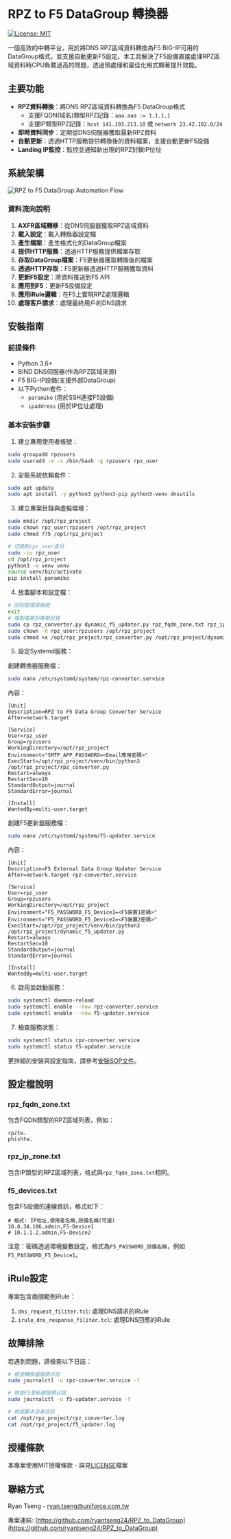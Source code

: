 # RPZ to F5 DataGroup 轉換器

[![License: MIT](https://img.shields.io/badge/License-MIT-yellow.svg)](https://opensource.org/licenses/MIT)

一個高效的中轉平台，用於將DNS RPZ區域資料轉換為F5 BIG-IP可用的DataGroup格式，並支援自動更新F5設定。本工具解決了F5設備直接處理RPZ區域資料時CPU負載過高的問題，透過預處理和最佳化格式顯著提升效能。

## 主要功能

- **RPZ資料轉換**：將DNS RPZ區域資料轉換為F5 DataGroup格式
  - 支援FQDN(域名)類型RPZ記錄：`aaa.aaa := 1.1.1.1`
  - 支援IP類型RPZ記錄：`host 141.193.213.10` 或 `network 23.42.102.0/24`
- **即時資料同步**：定期從DNS伺服器獲取最新RPZ資料
- **自動更新**：透過HTTP服務提供轉換後的資料檔案，支援自動更新F5設備
- **Landing IP監控**：監控並通知新出現的RPZ封鎖IP位址

## 系統架構

![RPZ to F5 DataGroup Automation Flow](APP_Flow.png)

### 資料流向說明

1. **AXFR區域轉移**：從DNS伺服器獲取RPZ區域資料
2. **載入設定**：載入轉換器設定檔
3. **產生檔案**：產生格式化的DataGroup檔案
4. **提供HTTP服務**：透過HTTP服務提供檔案存取
5. **存取DataGroup檔案**：F5更新器獲取轉換後的檔案
6. **透過HTTP存取**：F5更新器透過HTTP服務獲取資料
7. **更新F5設定**：將資料推送到F5 API
8. **應用到F5**：更新F5設備設定
9. **應用iRule邏輯**：在F5上實現RPZ處理邏輯
10. **處理客戶請求**：處理最終用戶的DNS請求

## 安裝指南

### 前提條件

- Python 3.6+
- BIND DNS伺服器(作為RPZ區域來源)
- F5 BIG-IP設備(支援外部DataGroup)
- 以下Python套件：
  - `paramiko` (用於SSH連接F5設備)
  - `ipaddress` (用於IP位址處理)

### 基本安裝步驟

1. 建立專用使用者帳號：

```bash
sudo groupadd rpzusers
sudo useradd -m -s /bin/bash -g rpzusers rpz_user
```

2. 安裝系統依賴套件：

```bash
sudo apt update
sudo apt install -y python3 python3-pip python3-venv dnsutils
```

3. 建立專案目錄與虛擬環境：

```bash
sudo mkdir /opt/rpz_project
sudo chown rpz_user:rpzusers /opt/rpz_project
sudo chmod 775 /opt/rpz_project

# 切換到rpz_user身份
sudo -iu rpz_user
cd /opt/rpz_project
python3 -m venv venv
source venv/bin/activate
pip install paramiko
```

4. 放置腳本和設定檔：

```bash
# 回到管理員帳號
exit
# 複製檔案到專案目錄
sudo cp rpz_converter.py dynamic_f5_updater.py rpz_fqdn_zone.txt rpz_ip_zone.txt f5_devices.txt /opt/rpz_project/
sudo chown -R rpz_user:rpzusers /opt/rpz_project
sudo chmod +x /opt/rpz_project/rpz_converter.py /opt/rpz_project/dynamic_f5_updater.py
```

5. 設定Systemd服務：

創建轉換器服務檔：
```bash
sudo nano /etc/systemd/system/rpz-converter.service
```

內容：
```
[Unit]
Description=RPZ to F5 Data Group Converter Service
After=network.target

[Service]
User=rpz_user
Group=rpzusers
WorkingDirectory=/opt/rpz_project
Environment="SMTP_APP_PASSWORD=<Email應用密碼>"
ExecStart=/opt/rpz_project/venv/bin/python3 /opt/rpz_project/rpz_converter.py
Restart=always
RestartSec=10
StandardOutput=journal
StandardError=journal

[Install]
WantedBy=multi-user.target
```

創建F5更新器服務檔：
```bash
sudo nano /etc/systemd/system/f5-updater.service
```

內容：
```
[Unit]
Description=F5 External Data Group Updater Service
After=network.target rpz-converter.service

[Service]
User=rpz_user
Group=rpzusers
WorkingDirectory=/opt/rpz_project
Environment="F5_PASSWORD_F5_Device1=<F5裝置1密碼>"
Environment="F5_PASSWORD_F5_Device2=<F5裝置2密碼>"
ExecStart=/opt/rpz_project/venv/bin/python3 /opt/rpz_project/dynamic_f5_updater.py
Restart=always
RestartSec=10
StandardOutput=journal
StandardError=journal

[Install]
WantedBy=multi-user.target
```

6. 啟用並啟動服務：

```bash
sudo systemctl daemon-reload
sudo systemctl enable --now rpz-converter.service
sudo systemctl enable --now f5-updater.service
```

7. 檢查服務狀態：

```bash
sudo systemctl status rpz-converter.service
sudo systemctl status f5-updater.service
```

更詳細的安裝與設定指南，請參考[安裝SOP文件](安裝與設定RPZ轉換器及F5更新腳本SOP.md)。

## 設定檔說明

### rpz_fqdn_zone.txt
包含FQDN類型的RPZ區域列表，例如：
```
rpztw.
phishtw.
```

### rpz_ip_zone.txt
包含IP類型的RPZ區域列表，格式與`rpz_fqdn_zone.txt`相同。

### f5_devices.txt
包含F5設備的連線資訊，格式如下：
```
# 格式: IP地址,使用者名稱,設備名稱(可選)
10.8.34.186,admin,F5-Device1
# 10.1.1.2,admin,F5-Device2
```

注意：密碼透過環境變數設定，格式為`F5_PASSWORD_設備名稱`，例如`F5_PASSWORD_F5_Device1`。

## iRule設定

專案包含兩個範例iRule：

1. `dns_request_filiter.tcl`: 處理DNS請求的iRule
2. `irule_dns_response_filiter.tcl`: 處理DNS回應的iRule

## 故障排除

若遇到問題，請檢查以下日誌：

```bash
# 檢查轉換器服務日誌
sudo journalctl -u rpz-converter.service -f

# 檢查F5更新器服務日誌
sudo journalctl -u f5-updater.service -f

# 檢查腳本自身日誌
cat /opt/rpz_project/rpz_converter.log
cat /opt/rpz_project/f5_updater.log
```

## 授權條款

本專案使用MIT授權條款 - 詳見[LICENSE](LICENSE)檔案

## 聯絡方式

Ryan Tseng - ryan.tseng@uniforce.com.tw

專案連結: [https://github.com/ryantseng24/RPZ_to_DataGroup](https://github.com/ryantseng24/RPZ_to_DataGroup)

